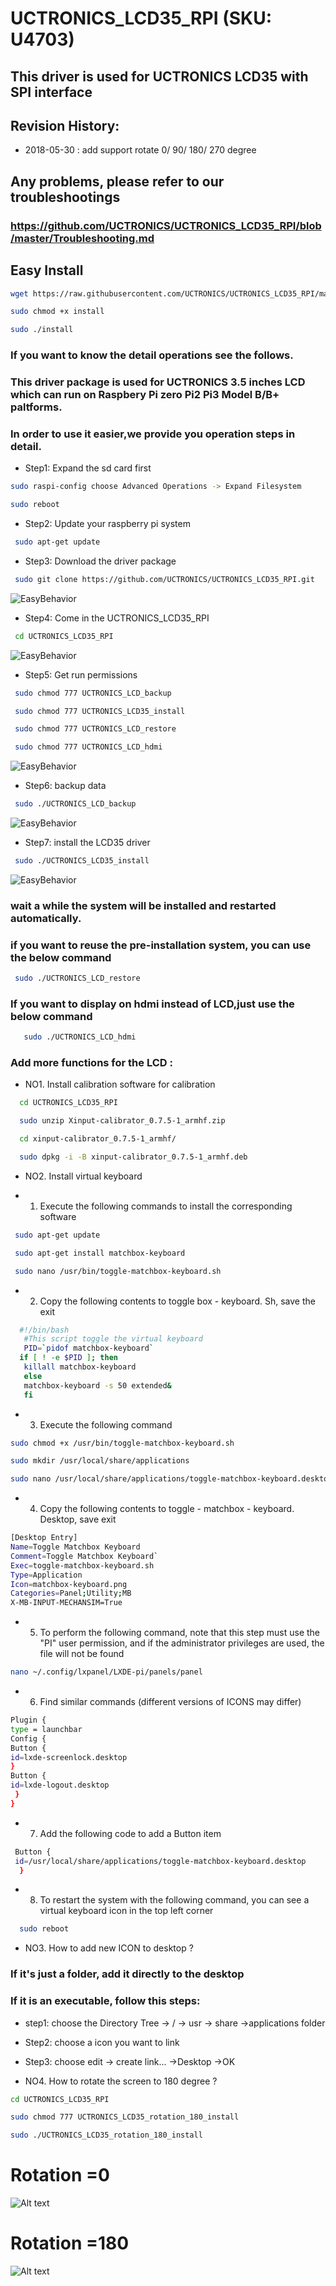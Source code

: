 # UCTRONICS_LCD35_RPI  (SKU: U4703)
## This driver is used for UCTRONICS LCD35 with SPI interface
##  Revision History:
- 2018-05-30 : add support rotate 0/ 90/ 180/ 270 degree
## Any problems, please refer to our troubleshootings 
### https://github.com/UCTRONICS/UCTRONICS_LCD35_RPI/blob/master/Troubleshooting.md

## Easy Install
```Bash
wget https://raw.githubusercontent.com/UCTRONICS/UCTRONICS_LCD35_RPI/master/install
```
```Bash
sudo chmod +x install
```
```Bash
sudo ./install 

```
### If you want to know the detail  operations see the follows.

### This driver package is used for UCTRONICS 3.5 inches LCD which can run on Raspbery Pi zero Pi2 Pi3 Model B/B+ paltforms.

### In order to use it easier,we provide you operation steps in detail. 

- Step1: Expand the sd card first
```Bash
sudo raspi-config choose Advanced Operations -> Expand Filesystem 
```
```Bash
sudo reboot
```
- Step2: Update your raspberry pi system
```Bash
 sudo apt-get update
```
- Step3: Download the driver package
```Bash
 sudo git clone https://github.com/UCTRONICS/UCTRONICS_LCD35_RPI.git
```
 ![EasyBehavior](https://github.com/UCTRONICS/pic/blob/master/gif/download.gif) 
- Step4: Come in the UCTRONICS_LCD35_RPI
```Bash
 cd UCTRONICS_LCD35_RPI
```
 ![EasyBehavior](https://github.com/UCTRONICS/pic/blob/master/gif/cd_uctronics_lcd35_rpi.gif) 
- Step5: Get run permissions
```Bash
 sudo chmod 777 UCTRONICS_LCD_backup
```
```Bash
 sudo chmod 777 UCTRONICS_LCD35_install
```
```Bash
 sudo chmod 777 UCTRONICS_LCD_restore
```
```Bash
 sudo chmod 777 UCTRONICS_LCD_hdmi
 ```
 ![EasyBehavior](https://github.com/UCTRONICS/pic/blob/master/gif/change_permission.gif) 
 
- Step6: backup data
```Bash
 sudo ./UCTRONICS_LCD_backup
``` 
 ![EasyBehavior](https://github.com/UCTRONICS/pic/blob/master/gif/backup.gif) 
- Step7: install the LCD35 driver
```Bash
 sudo ./UCTRONICS_LCD35_install
``` 
 ![EasyBehavior](https://github.com/UCTRONICS/pic/blob/master/gif/install_lcd35.gif) 
### wait a while the system will be installed and restarted automatically.<br>
### if you want to reuse the pre-installation system, you can use the below command
```Bash
 sudo ./UCTRONICS_LCD_restore
```
 ### If you want to display on hdmi instead of LCD,just use the below command
```Bash 
   sudo ./UCTRONICS_LCD_hdmi
```
### Add more functions for the LCD :
 
 - NO1. Install calibration software for calibration
```Bash 
  cd UCTRONICS_LCD35_RPI
```
```Bash
  sudo unzip Xinput-calibrator_0.7.5-1_armhf.zip 
```
```Bash
  cd xinput-calibrator_0.7.5-1_armhf/
```
```Bash
  sudo dpkg -i -B xinput-calibrator_0.7.5-1_armhf.deb
```

- NO2. Install virtual keyboard

- 1. Execute the following commands to install the corresponding software
```Bash
 sudo apt-get update
```
```Bash
 sudo apt-get install matchbox-keyboard
```
```Bash
 sudo nano /usr/bin/toggle-matchbox-keyboard.sh
```
- 2. Copy the following contents to toggle box - keyboard. Sh, save the exit
```Bash
  #!/bin/bash
   #This script toggle the virtual keyboard
   PID=`pidof matchbox-keyboard`
  if [ ! -e $PID ]; then
   killall matchbox-keyboard
   else
   matchbox-keyboard -s 50 extended&
   fi
```
- 3. Execute the following command
```Bash
sudo chmod +x /usr/bin/toggle-matchbox-keyboard.sh
```
```Bash
sudo mkdir /usr/local/share/applications
```
```Bash
sudo nano /usr/local/share/applications/toggle-matchbox-keyboard.desktop
```
- 4. Copy the following contents to toggle - matchbox - keyboard. Desktop, save exit 
```Bash
[Desktop Entry]
Name=Toggle Matchbox Keyboard 
Comment=Toggle Matchbox Keyboard` 
Exec=toggle-matchbox-keyboard.sh
Type=Application
Icon=matchbox-keyboard.png
Categories=Panel;Utility;MB
X-MB-INPUT-MECHANSIM=True
``` 
- 5. To perform the following command, note that this step must use the "PI" user permission, and if the administrator privileges are used, the file will not be found
```Bash
nano ~/.config/lxpanel/LXDE-pi/panels/panel
``` 

 - 6. Find similar commands (different versions of ICONS may differ)
 ```Bash
 Plugin {
 type = launchbar
 Config {
 Button {
 id=lxde-screenlock.desktop
 }
 Button {
id=lxde-logout.desktop 
  }
 }
```
- 7. Add the following code to add a Button item
```Bash
 Button {
 id=/usr/local/share/applications/toggle-matchbox-keyboard.desktop
  }
 ```
- 8. To restart the system with the following command, you can see a virtual keyboard icon in the top left corner
```Bash
  sudo reboot
```
 
- NO3. How to add new ICON to desktop ?

### If it's just a folder, add it directly to the desktop

### If it is an executable, follow this steps:

* step1: choose the Directory Tree -> / -> usr -> share ->applications folder

* Step2: choose a icon you want to link 

* Step3: choose edit -> create link... ->Desktop ->OK

- NO4. How to rotate the screen to 180 degree ?
```Bash
cd UCTRONICS_LCD35_RPI
```
```Bash
sudo chmod 777 UCTRONICS_LCD35_rotation_180_install
```
```Bash
sudo ./UCTRONICS_LCD35_rotation_180_install
```
# Rotation =0
![Alt text](https://github.com/UCTRONICS/pic/blob/master/LCD35_SPI_0.jpg)
# Rotation =180
![Alt text](https://github.com/UCTRONICS/pic/blob/master/LCD35_SPI_180.jpg)





